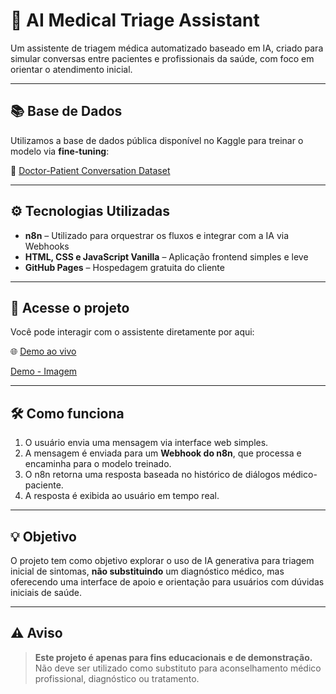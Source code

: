 # 🧠 AI Medical Triage Assistant

Um assistente de triagem médica automatizado baseado em IA, criado para simular conversas entre pacientes e profissionais da saúde, com foco em orientar o atendimento inicial.

---

## 📚 Base de Dados

Utilizamos a base de dados pública disponível no Kaggle para treinar o modelo via **fine-tuning**:

🔗 [Doctor-Patient Conversation Dataset](https://www.kaggle.com/datasets/azmayensabil/doctor-patient-conversation)

---

## ⚙️ Tecnologias Utilizadas

- **n8n** – Utilizado para orquestrar os fluxos e integrar com a IA via Webhooks
- **HTML, CSS e JavaScript Vanilla** – Aplicação frontend simples e leve
- **GitHub Pages** – Hospedagem gratuita do cliente

---

## 🚀 Acesse o projeto

Você pode interagir com o assistente diretamente por aqui:

🌐 [Demo ao vivo](https://berohlfs.github.io/AI-medical-triage-assistant/)

[Demo - Imagem](./demo.png)

---

## 🛠️ Como funciona

1. O usuário envia uma mensagem via interface web simples.
2. A mensagem é enviada para um **Webhook do n8n**, que processa e encaminha para o modelo treinado.
3. O n8n retorna uma resposta baseada no histórico de diálogos médico-paciente.
4. A resposta é exibida ao usuário em tempo real.

---

## 💡 Objetivo

O projeto tem como objetivo explorar o uso de IA generativa para triagem inicial de sintomas, **não substituindo** um diagnóstico médico, mas oferecendo uma interface de apoio e orientação para usuários com dúvidas iniciais de saúde.

---

## ⚠️ Aviso

> **Este projeto é apenas para fins educacionais e de demonstração.**
> Não deve ser utilizado como substituto para aconselhamento médico profissional, diagnóstico ou tratamento.